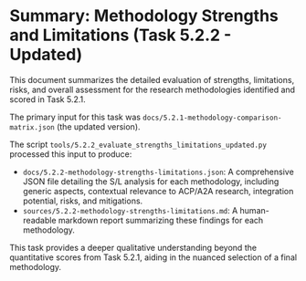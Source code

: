 # Summary: Methodology Strengths and Limitations (Task 5.2.2 - Updated)

This document summarizes the detailed evaluation of strengths, limitations, risks, and overall assessment for the research methodologies identified and scored in Task 5.2.1.

The primary input for this task was `docs/5.2.1-methodology-comparison-matrix.json` (the updated version).

The script `tools/5.2.2_evaluate_strengths_limitations_updated.py` processed this input to produce:
- `docs/5.2.2-methodology-strengths-limitations.json`: A comprehensive JSON file detailing the S/L analysis for each methodology, including generic aspects, contextual relevance to ACP/A2A research, integration potential, risks, and mitigations.
- `sources/5.2.2-methodology-strengths-limitations.md`: A human-readable markdown report summarizing these findings for each methodology.

This task provides a deeper qualitative understanding beyond the quantitative scores from Task 5.2.1, aiding in the nuanced selection of a final methodology. 